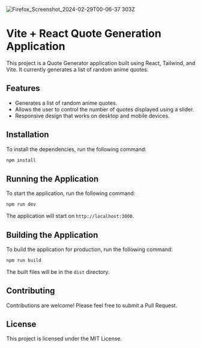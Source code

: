   ![Firefox_Screenshot_2024-02-29T00-06-37 303Z](https://github.com/xmyoot/anime-quote-generator/assets/15240538/e4455fa7-686d-471b-a291-fd294e4b2107)

# Vite + React Quote Generation Application

This project is a Quote Generator application built using React, Tailwind, and Vite. It currently generates a list of random anime quotes.

## Features

- Generates a list of random anime quotes.
- Allows the user to control the number of quotes displayed using a slider.
- Responsive design that works on desktop and mobile devices.


## Installation

To install the dependencies, run the following command:

```bash
npm install
```

## Running the Application

To start the application, run the following command:


```bash
npm run dev
```

The application will start on `http://localhost:3000`.

## Building the Application

To build the application for production, run the following command:


```bash
npm run build
```

The built files will be in the `dist` directory.

## Contributing

Contributions are welcome! Please feel free to submit a Pull Request.

## License

This project is licensed under the MIT License.
